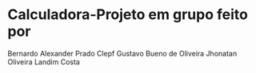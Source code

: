 # Calculadora-Projeto em grupo feito por
Bernardo Alexander Prado Clepf
Gustavo Bueno  de Oliveira 
Jhonatan Oliveira Landim Costa
